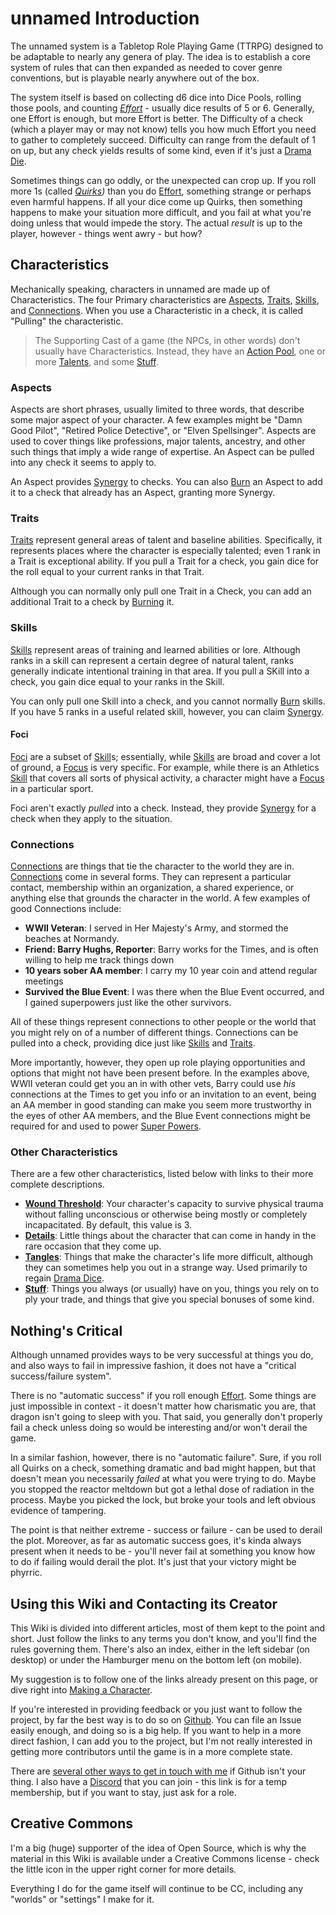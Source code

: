 # unnamed Introduction

The unnamed system is a Tabletop Role Playing Game (TTRPG) designed to be adaptable to nearly any genera of play. The idea is to establish a core system of rules that can then expanded as needed to cover genre conventions, but is playable nearly anywhere out of the box.

The system itself is based on collecting d6 dice into Dice Pools, rolling those pools, and counting *[Effort](Effort.md)* - usually dice results of 5 or 6. Generally, one Effort is enough, but more Effort is better. The Difficulty of a check (which a player may or may not know) tells you how much Effort you need to gather to completely succeed. Difficulty can range from the default of 1 on up, but any check yields results of some kind, even if it's just a [Drama Die](DramaDice.md).

Sometimes things can go oddly, or the unexpected can crop up. If you roll more 1s (called *[Quirks](Quirks.md))* than you do [Effort](Effort.md), something strange or perhaps even harmful happens. If all your dice come up Quirks, then something happens to make your situation more difficult, and you fail at what you're doing unless that would impede the story. The actual *result* is up to the player, however - things went awry - but how?

## Characteristics

Mechanically speaking, characters in unnamed are made up of Characteristics. The four Primary characteristics are [Aspects](Aspects.md), [Traits](Traits.md), [Skills](Skills.md), and [Connections](Connections.md). When you use a Characteristic in a check, it is called "Pulling" the characteristic.

> The Supporting Cast of a game (the NPCs, in other words) don't usually have Characteristics. Instead, they have an [Action Pool](NPC_ActionPool.md), one or more [Talents](NPC_Talents.md), and some [Stuff](Stuff.md).

### Aspects

Aspects are short phrases, usually limited to three words, that describe some major aspect of your character. A few examples might be "Damn Good Pilot", "Retired Police Detective", or "Elven Spellsinger". Aspects are used to cover things like professions, major talents, ancestry, and other such things that imply a wide range of expertise. An Aspect can be pulled into any check it seems to apply to.

An Aspect provides [Synergy](Synergy.md) to checks. You can also [Burn](Burn.md) an Aspect to add it to a check that already has an Aspect, granting more Synergy.

### Traits

[Traits](Traits.md) represent general areas of talent and baseline abilities. Specifically, it represents places where the character is especially talented; even 1 rank in a Trait is exceptional ability. If you pull a Trait for a check, you gain dice for the roll equal to your current ranks in that Trait.

Although you can normally only pull one Trait in a Check, you can add an additional Trait to a check by [Burning](Burn.md) it.

### Skills

[Skills](Skills.md) represent areas of training and learned abilities or lore. Although ranks in a skill can represent a certain degree of natural talent, ranks generally indicate intentional training in that area. If you pull a SKill into a check, you gain dice equal to your ranks in the Skill.

You can only pull one Skill into a check, and you cannot normally [Burn](Burn.md) skills. If you have 5 ranks in a useful related skill, however, you can claim [Synergy](Synergy.md).

#### Foci

[Foci](Foci.md) are a subset of [Skill](Skills.md)s; essentially, while [Skills](Skills.md) are broad and cover a lot of ground, a [Focus](Foci.md) is very specific. For example, while there is an Athletics [Skill](Skills.md) that covers all sorts of physical activity, a character might have a [Focus](Foci.md) in a particular sport.

Foci aren't exactly *pulled* into a check. Instead, they provide [Synergy](Synergy.md) for a check when they apply to the situation.

### Connections

[Connections](Connections.md) are things that tie the character to the world they are in. [Connections](Connections.md) come in several forms. They can represent a particular contact, membership within an organization, a shared experience, or anything else that grounds the character in the world. A few examples of good Connections include:

- **WWII Veteran**: I served in Her Majesty's Army, and stormed the beaches at Normandy.
- **Friend: Barry Hughs, Reporter**: Barry works for the Times, and is often willing to help me track things down
- **10 years sober AA member**: I carry my 10 year coin and attend regular meetings
- **Survived the Blue Event**: I was there when the Blue Event occurred, and I gained superpowers just like the other survivors.

All of these things represent connections to other people or the world that you might rely on of a number of different things. Connections can be pulled into a check, providing dice just like [Skills](Skills.md) and [Traits](Traits.md).

More importantly, however, they open up role playing opportunities and options that might not have been present before. In the examples above, WWII veteran could get you an in with other vets, Barry could use *his* connections at the Times to get you info or an invitation to an event, being an AA member in good standing can make you seem more trustworthy in the eyes of other AA members, and the Blue Event connections might be required for and used to power [Super Powers](SpecialAbilities.md).

### Other Characteristics

There are a few other characteristics, listed below with links to their more complete descriptions.

- **[Wound Threshold](WoundThreshold.md)**: Your character's capacity to survive physical trauma without falling unconscious or otherwise being mostly or completely incapacitated. By default, this value is 3.
- **[Details](Details.md)**: Little things about the character that can come in handy in the rare occasion that they come up.
- **[Tangles](Tangles.md)**: Things that make the character's life more difficult, although they can sometimes help you out in a strange way. Used primarily to regain [Drama Dice](DramaDice.md).
- **[Stuff](Stuff.md)**: Things you always (or usually) have on you, things you rely on to ply your trade, and things that give you special bonuses of some kind.

## Nothing's Critical

Although unnamed provides ways to be very successful at things you do, and also ways to fail in impressive fashion, it does not have a "critical success/failure system".

There is no "automatic success" if you roll enough [Effort](Effort.md). Some things are just impossible in context - it doesn't matter how charismatic you are, that dragon isn't going to sleep with you. That said, you generally don't properly fail a check unless doing so would be interesting and/or won't derail the game.

In a similar fashion, however, there is no "automatic failure". Sure, if you roll all Quirks on a check, something dramatic and bad might happen, but that doesn't mean you necessarily *failed* at what you were trying to do. Maybe you stopped the reactor meltdown but got a lethal dose of radiation in the process. Maybe you picked the lock, but broke your tools and left obvious evidence of tampering.

The point is that neither extreme - success or failure - can be used to derail the plot. Moreover, as far as automatic success goes, it's kinda always present when it needs to be - you'll never fail at something you know how to do if failing would derail the plot. It's just that your victory might be phyrric.

## Using this Wiki and Contacting its Creator

This Wiki is divided into different articles, most of them kept to the point and short. Just follow the links to any terms you don't know, and you'll find the rules governing them. There's also an index, either in the left sidebar (on desktop) or under the Hamburger menu on the bottom left (on mobile).

My suggestion is to follow one of the links already present on this page, or dive right into [Making a Character](CCSummary.md).

If you're interested in providing feedback or you just want to follow the project, by far the best way is to do so on [Github](https://github.com/s-20/unnamed). You can file an Issue easily enough, and doing so is a big help. If you want to help in a more direct fashion, I can add you to the project, but I'm not really interested in getting more contributors until the game is in a more complete state.

There are [several other ways to get in touch with me](https://wheretofind.me/@s20) if Github isn't your thing. I also have a [Discord](https://discord.gg/ggdfv7M) that you can join - this link is for a temp membership, but if you want to stay, just ask for a role.

## Creative Commons

I'm a big (huge) supporter of the idea of Open Source, which is why the material in this Wiki is available under a Creative Commons license - check the little icon in the upper right corner for more details.

Everything I do for the game itself will continue to be CC, including any "worlds" or "settings" I make for it.
